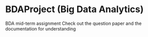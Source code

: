 # BDAProject (Big Data Analytics)
BDA mid-term assignment
Check out the question paper and the documentation for understanding
